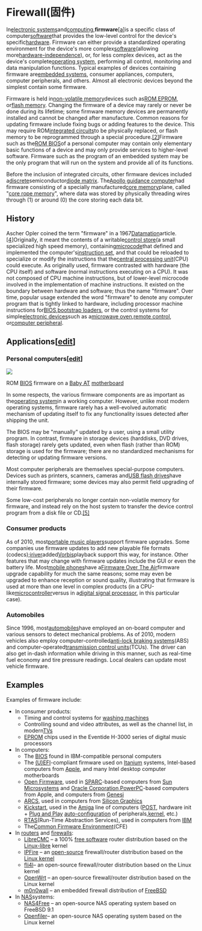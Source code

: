 # Firewall\(固件\)

In[electronic systems](https://en.wikipedia.org/wiki/Electronic_system)and[computing](https://en.wikipedia.org/wiki/Computing),**firmware**[\[a\]](https://en.wikipedia.org/wiki/Firmware#cite_note-2)is a specific class of computer[software](https://en.wikipedia.org/wiki/Computer_software)that provides the low-level control for the device's specific[hardware](https://en.wikipedia.org/wiki/Computer_hardware). Firmware can either provide a standardized operating environment for the device's more complex[software](https://en.wikipedia.org/wiki/Software)\(allowing more[hardware-independence](https://en.wikipedia.org/wiki/Porting)\), or, for less complex devices, act as the device's complete[operating system](https://en.wikipedia.org/wiki/Operating_system), performing all control, monitoring and data manipulation functions. Typical examples of devices containing firmware are[embedded systems](https://en.wikipedia.org/wiki/Embedded_systems), consumer appliances, computers, computer peripherals, and others. Almost all electronic devices beyond the simplest contain some firmware.

Firmware is held in[non-volatile memory](https://en.wikipedia.org/wiki/Non-volatile_memory)devices such as[ROM](https://en.wikipedia.org/wiki/Read-only_memory),[EPROM](https://en.wikipedia.org/wiki/EPROM), or[flash memory](https://en.wikipedia.org/wiki/Flash_memory). Changing the firmware of a device may rarely or never be done during its lifetime; some firmware memory devices are permanently installed and cannot be changed after manufacture. Common reasons for updating firmware include fixing bugs or adding features to the device. This may require ROM[integrated circuits](https://en.wikipedia.org/wiki/Integrated_circuit)to be physically replaced, or flash memory to be reprogrammed through a special procedure.[\[2\]](https://en.wikipedia.org/wiki/Firmware#cite_note-3)Firmware such as the[ROM BIOS](https://en.wikipedia.org/wiki/ROM_BIOS)of a personal computer may contain only elementary basic functions of a device and may only provide services to higher-level software. Firmware such as the program of an embedded system may be the only program that will run on the system and provide all of its functions.

Before the inclusion of integrated circuits, other firmware devices included a[discrete](https://en.wikipedia.org/wiki/Semiconductor_diode)semiconductor[diode matrix](https://en.wikipedia.org/wiki/Diode_matrix). The[Apollo guidance computer](https://en.wikipedia.org/wiki/Apollo_guidance_computer)had firmware consisting of a specially manufactured[core memory](https://en.wikipedia.org/wiki/Magnetic-core_memory)plane, called "[core rope memory](https://en.wikipedia.org/wiki/Core_rope_memory)", where data was stored by physically threading wires through \(1\) or around \(0\) the core storing each data bit.

## History

Ascher Opler coined the term "firmware" in a 1967[Datamation](https://en.wikipedia.org/wiki/Datamation)article.[\[4\]](https://en.wikipedia.org/wiki/Firmware#cite_note-Opler-5)Originally, it meant the contents of a writable[control store](https://en.wikipedia.org/wiki/Control_store)\(a small specialized high speed memory\), containing[microcode](https://en.wikipedia.org/wiki/Microcode)that defined and implemented the computer's[instruction set](https://en.wikipedia.org/wiki/Instruction_set), and that could be reloaded to specialize or modify the instructions that the[central processing unit](https://en.wikipedia.org/wiki/Central_processing_unit)\(CPU\) could execute. As originally used, firmware contrasted with hardware \(the CPU itself\) and software \(normal instructions executing on a CPU\). It was not composed of CPU machine instructions, but of lower-level microcode involved in the implementation of machine instructions. It existed on the boundary between hardware and software; thus the name "firmware". Over time, popular usage extended the word "firmware" to denote any computer program that is tightly linked to hardware, including processor machine instructions for[BIOS](https://en.wikipedia.org/wiki/BIOS),[bootstrap loaders](https://en.wikipedia.org/wiki/Booting), or the control systems for simple[electronic devices](https://en.wikipedia.org/wiki/Consumer_electronics)such as a[microwave oven](https://en.wikipedia.org/wiki/Microwave_oven),[remote control](https://en.wikipedia.org/wiki/Remote_control), or[computer peripheral](https://en.wikipedia.org/wiki/Computer_peripheral).

## Applications\[[edit](https://en.wikipedia.org/w/index.php?title=Firmware&action=edit&section=2)\]

### Personal computers\[[edit](https://en.wikipedia.org/w/index.php?title=Firmware&action=edit&section=3)\]

[![](https://upload.wikimedia.org/wikipedia/commons/thumb/0/0e/AMI_486DX_EISA_BIOS_20051109.jpg/220px-AMI_486DX_EISA_BIOS_20051109.jpg)](https://en.wikipedia.org/wiki/File:AMI_486DX_EISA_BIOS_20051109.jpg)



ROM [BIOS](https://en.wikipedia.org/wiki/BIOS) firmware on a [Baby AT](https://en.wikipedia.org/wiki/Baby_AT) [motherboard](https://en.wikipedia.org/wiki/Motherboard)

In some respects, the various firmware components are as important as the[operating system](https://en.wikipedia.org/wiki/Operating_system)in a working computer. However, unlike most modern operating systems, firmware rarely has a well-evolved automatic mechanism of updating itself to fix any functionality issues detected after shipping the unit.

The BIOS may be "manually" updated by a user, using a small utility program. In contrast, firmware in storage devices \(harddisks, DVD drives, flash storage\) rarely gets updated, even when flash \(rather than ROM\) storage is used for the firmware; there are no standardized mechanisms for detecting or updating firmware versions.

Most computer peripherals are themselves special-purpose computers. Devices such as printers, scanners, cameras and[USB flash drives](https://en.wikipedia.org/wiki/USB_flash_drive)have internally stored firmware; some devices may also permit field upgrading of their firmware.

Some low-cost peripherals no longer contain non-volatile memory for firmware, and instead rely on the host system to transfer the device control program from a disk file or CD.[\[5\]](https://en.wikipedia.org/wiki/Firmware#cite_note-6)

### Consumer products

As of 2010, most[portable music players](https://en.wikipedia.org/wiki/Portable_music_player)support firmware upgrades. Some companies use firmware updates to add new playable file formats \(codecs\);[iriver](https://en.wikipedia.org/wiki/Iriver)added[Vorbis](https://en.wikipedia.org/wiki/Vorbis)playback support this way, for instance. Other features that may change with firmware updates include the GUI or even the battery life. Most[mobile phones](https://en.wikipedia.org/wiki/Mobile_phone)have a[Firmware Over The Air](https://en.wikipedia.org/wiki/Firmware_Over_The_Air)firmware upgrade capability for much the same reasons; some may even be upgraded to enhance reception or sound quality, illustrating that firmware is used at more than one level in complex products \(in a CPU-like[microcontroller](https://en.wikipedia.org/wiki/Microcontroller)versus in a[digital signal processor](https://en.wikipedia.org/wiki/Digital_signal_processor), in this particular case\).

### Automobiles

Since 1996, most[automobiles](https://en.wikipedia.org/wiki/Automobile)have employed an on-board computer and various sensors to detect mechanical problems. As of 2010, modern vehicles also employ computer-controlled[anti-lock braking systems](https://en.wikipedia.org/wiki/Anti-lock_braking_system)\(ABS\) and computer-operated[transmission control units](https://en.wikipedia.org/wiki/Transmission_control_unit)\(TCUs\). The driver can also get in-dash information while driving in this manner, such as real-time fuel economy and tire pressure readings. Local dealers can update most vehicle firmware.

## Examples

Examples of firmware include:

* In consumer products:
  * Timing and control systems for [washing machines](https://en.wikipedia.org/wiki/Washing_machine)
  * Controlling sound and video attributes, as well as the channel list, in modern[TVs](https://en.wikipedia.org/wiki/TV)
  * [EPROM](https://en.wikipedia.org/wiki/EPROM) chips used in the Eventide H-3000 series of digital music processors
* In computers:
  * The [BIOS](https://en.wikipedia.org/wiki/BIOS) found in IBM-compatible personal computers
  * The [\(U\)EFI](https://en.wikipedia.org/wiki/Extensible_Firmware_Interface)-compliant firmware used on [Itanium](https://en.wikipedia.org/wiki/Itanium) systems, Intel-based computers from [Apple](https://en.wikipedia.org/wiki/Apple_Inc.), and many Intel desktop computer motherboards
  * [Open Firmware](https://en.wikipedia.org/wiki/Open_Firmware), used in [SPARC](https://en.wikipedia.org/wiki/SPARC)-based computers from [Sun Microsystems](https://en.wikipedia.org/wiki/Sun_Microsystems) and [Oracle Corporation](https://en.wikipedia.org/wiki/Oracle_Corporation),[PowerPC](https://en.wikipedia.org/wiki/PowerPC)-based computers from Apple, and computers from [Genesi](https://en.wikipedia.org/wiki/Genesi)
  * [ARCS](https://en.wikipedia.org/wiki/ARCS_%28computing%29), used in computers from [Silicon Graphics](https://en.wikipedia.org/wiki/Silicon_Graphics)
  * [Kickstart](https://en.wikipedia.org/wiki/Kickstart_%28Amiga%29), used in the [Amiga](https://en.wikipedia.org/wiki/Amiga) line of computers \([POST](https://en.wikipedia.org/wiki/Power-on_self-test), hardware init + [Plug and Play](https://en.wikipedia.org/wiki/Plug_and_Play) [auto-configuration](https://en.wikipedia.org/wiki/Autoconfig) of peripherals,[kernel](https://en.wikipedia.org/wiki/Kernel_%28computing%29), etc.\)
  * [RTAS](https://en.wikipedia.org/wiki/Run-Time_Abstraction_Services)\(Run-Time Abstraction Services\), used in computers from [IBM](https://en.wikipedia.org/wiki/IBM)
  * The[Common Firmware Environment](https://en.wikipedia.org/wiki/Common_Firmware_Environment)\(CFE\)
* In [routers](https://en.wikipedia.org/wiki/Residential_gateway) and [firewalls](https://en.wikipedia.org/wiki/Firewall_%28computing%29):
  * [LibreCMC](https://en.wikipedia.org/wiki/LibreCMC) – a 100% [free software](https://en.wikipedia.org/wiki/Free_software) router distribution based on the [Linux-libre](https://en.wikipedia.org/wiki/Linux-libre) kernel
  * [IPFire](https://en.wikipedia.org/w/index.php?title=IPFire&action=edit&redlink=1) – an [open-source](https://en.wikipedia.org/wiki/Open-source_software) firewall/router distribution based on the [Linux kernel](https://en.wikipedia.org/wiki/Linux_kernel)
  * [fli4l](https://en.wikipedia.org/wiki/Fli4l)– an open-source firewall/router distribution based on the Linux kernel
  * [OpenWrt](https://en.wikipedia.org/wiki/OpenWrt) – an open-source firewall/router distribution based on the Linux kernel
  * [m0n0wall](https://en.wikipedia.org/wiki/M0n0wall) – an embedded firewall distribution of [FreeBSD](https://en.wikipedia.org/wiki/FreeBSD)
* In [NAS](https://en.wikipedia.org/wiki/Network-attached_storage)systems:
  * [NAS4Free](https://en.wikipedia.org/wiki/NAS4Free) – an open-source NAS operating system based on FreeBSD 9.1
  * [Openfiler](https://en.wikipedia.org/wiki/Openfiler)– an open-source NAS operating system based on the Linux kernel



